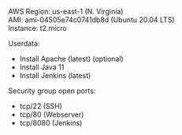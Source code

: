 AWS Region: us-east-1 (N. Virginia)  
AMI:        ami-04505e74c0741db8d (Ubuntu 20.04 LTS)  
Instance:   t2.micro  

Userdata:
+  Install Apache (latest) (optional)  
+  Install Java 11  
+  Install Jenkins (latest)

Security group open ports:
+  tcp/22 (SSH)
+  tcp/80 (Webserver)
+  tcp/8080 (Jenkins)
